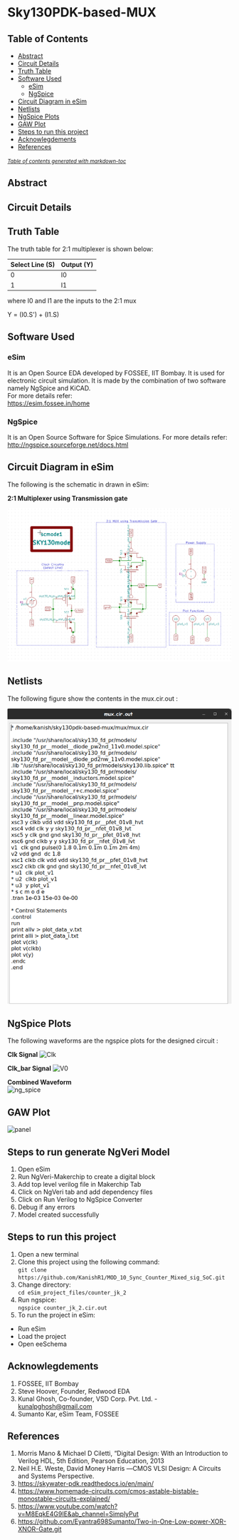 # Sky130PDK-based-MUX
## Table of Contents
- [Abstract](#abstract)
- [Circuit Details](#circuit-details)
- [Truth Table](#truth-table)
- [Software Used](#software-used)
  * [eSim](#esim)
  * [NgSpice](#ngspice)
- [Circuit Diagram in eSim](#circuit-diagram-in-esim)
- [Netlists](#netlists)
- [NgSpice Plots](#ngspice-plots)
- [GAW Plot](#gaw-plot)
- [Steps to run this project](#steps-to-run-this-project)
- [Acknowlegdements](#acknowlegdements)
- [References](#references)

<small><i><a href='http://ecotrust-canada.github.io/markdown-toc/'>Table of contents generated with markdown-toc</a></i></small>


## Abstract

## Circuit Details

## Truth Table
The truth table for 2:1 multiplexer is shown below:

| Select Line (S) | Output (Y) |
| ------------- | ------------- | 
| 0 | I0 | 
| 1 | I1 |  

where I0 and I1 are the inputs to the 2:1 mux

Y = (I0.S') + (I1.S)

## Software Used
### eSim
It is an Open Source EDA developed by FOSSEE, IIT Bombay. It is used for electronic circuit simulation. It is made by the combination of two software namely NgSpice and KiCAD.
</br>
For more details refer:
</br>
https://esim.fossee.in/home

### NgSpice
It is an Open Source Software for Spice Simulations. For more details refer:
</br>
http://ngspice.sourceforge.net/docs.html

## Circuit Diagram in eSim
The following is the schematic in drawn in eSim:

**2:1 Multiplexer using Transmission gate** 

![Schematic](https://github.com/KanishR1/Sky130PDK-based-MUX/blob/main/output/Schematic.png)



## Netlists
The following figure show the contents in the mux.cir.out : 

![netlist](https://github.com/KanishR1/Sky130PDK-based-MUX/blob/main/output/netlist.png)</br>


## NgSpice Plots

The following waveforms are the ngspice plots for the designed circuit :

**Clk Signal**
![Clk]([https://user-images.githubusercontent.com/88330171/194203796-50213481-34fe-473f-a712-0240bf60a490.png](https://github.com/KanishR1/Sky130PDK-based-MUX/blob/main/output/Clk.png))

**Clk_bar Signal**
![V0](https://user-images.githubusercontent.com/88330171/194203807-6f3ac675-b99d-447c-8597-1fd9fcf45c29.png)

**Combined Waveform** </br>
![ng_spice](https://user-images.githubusercontent.com/88330171/194203837-6d4b0ee1-72b1-4728-b616-96b97f78b0a8.png)

## GAW Plot

![panel](https://user-images.githubusercontent.com/88330171/194677143-ef4e1f53-b7c3-46d0-bcc6-09109b81392c.png)

## Steps to run generate NgVeri Model
1. Open eSim
2. Run NgVeri-Makerchip to create a digital block 
3. Add top level verilog file in Makerchip Tab
4. Click on NgVeri tab and add dependency files
5. Click on Run Verilog to NgSpice Converter
6. Debug if any errors
7. Model created successfully

## Steps to run this project
1. Open a new terminal
2. Clone this project using the following command:</br>
```git clone https://github.com/KanishR1/MOD_10_Sync_Counter_Mixed_sig_SoC.git ```</br>
3. Change directory:</br>
```cd eSim_project_files/counter_jk_2 ```</br>
4. Run ngspice:</br>
```ngspice counter_jk_2.cir.out```</br>
5. To run the project in eSim:

  - Run eSim</br>
  - Load the project</br>
  - Open eeSchema</br>

## Acknowlegdements
1. FOSSEE, IIT Bombay
2. Steve Hoover, Founder, Redwood EDA
3. Kunal Ghosh, Co-founder, VSD Corp. Pvt. Ltd. - kunalpghosh@gmail.com
4. Sumanto Kar, eSim Team, FOSSEE

## References
1. Morris Mano & Michael D Ciletti, “Digital Design: With an Introduction to Verilog HDL, 5th Edition, Pearson Education, 2013
2. Neil H.E. Weste, David Money Harris ―CMOS VLSI Design: A Circuits and Systems Perspective.
3. https://skywater-pdk.readthedocs.io/en/main/
4. https://www.homemade-circuits.com/cmos-astable-bistable-monostable-circuits-explained/
5. https://www.youtube.com/watch?v=M8EqkE4G9IE&ab_channel=SimplyPut
6. https://github.com/Eyantra698Sumanto/Two-in-One-Low-power-XOR-XNOR-Gate.git

